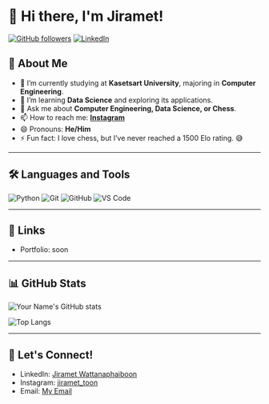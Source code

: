 # 👋 Hi there, I'm Jiramet!

[![GitHub followers](https://img.shields.io/github/followers/yourusername?label=Follow&style=social)](https://github.com/yourusername)
[![LinkedIn](https://img.shields.io/badge/-LinkedIn-blue?style=flat-square&logo=linkedin&logoColor=white&link=https://www.linkedin.com/in/yourlinkedinusername/)](https://www.linkedin.com/in/jiramet-wattanaphaiboon-32a146325/)

## 🚀 About Me

- 🔭 I’m currently studying at **Kasetsart University**, majoring in **Computer Engineering**.
- 🌱 I’m learning **Data Science** and exploring its applications.
- 💬 Ask me about **Computer Engineering, Data Science, or Chess**.
- 📫 How to reach me: **[Instagram](https://www.instagram.com/jiramet_toon)**
- 😄 Pronouns: **He/Him**
- ⚡ Fun fact: I love chess, but I’ve never reached a 1500 Elo rating. 😅

---

## 🛠️ Languages and Tools
![Python](https://img.shields.io/badge/-Python-333333?style=flat&logo=python)
![Git](https://img.shields.io/badge/-Git-333333?style=flat&logo=git)
![GitHub](https://img.shields.io/badge/-GitHub-333333?style=flat&logo=github)
![VS Code](https://img.shields.io/badge/-VS%20Code-333333?style=flat&logo=visual-studio-code)

---

## 🔗 Links
- Portfolio: soon

---

## 📊 GitHub Stats
![Your Name's GitHub stats](https://github-readme-stats.vercel.app/api?username=yourusername&show_icons=true&theme=radical)

![Top Langs](https://github-readme-stats.vercel.app/api/top-langs/?username=yourusername&layout=compact&theme=radical)

---

## 🤝 Let's Connect!
- LinkedIn: [Jiramet Wattanaphaiboon](https://www.linkedin.com/in/jiramet-wattanaphaiboon-32a146325/)
- Instagram: [jiramet_toon](https://www.instagram.com/jiramet_toon/)
- Email: [My Email](sendtocartoon@gmail.com)
